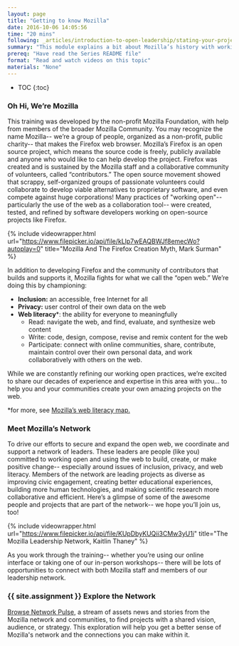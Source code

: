 ```yaml
---
layout: page
title: "Getting to know Mozilla"
date: 2016-10-06 14:05:56
time: "20 mins"
following: _articles/introduction-to-open-leadership/stating-your-project-vision.md
summary: "This module explains a bit about Mozilla’s history with working open, and introduces Mozilla’s Network."
prereq: "Have read the Series README file"
format: "Read and watch videos on this topic"
materials: "None"
---
```


* TOC
{:toc}


### Oh Hi, We’re Mozilla

This training was developed by the non-profit Mozilla Foundation, with help from members of the broader Mozilla Community. You may recognize the name Mozilla-- we’re a group of people, organized as a non-profit, public charity-- that makes the Firefox web browser. Mozilla’s Firefox is an open source project, which means the source code is freely, publicly available and anyone who would like to can help develop the project. Firefox was created and is sustained by the Mozilla staff and a collaborative community of volunteers, called “contributors.” The open source movement showed that scrappy, self-organized groups of passionate volunteers could collaborate to develop viable alternatives to proprietary software, and even compete against huge corporations! Many practices of "working open"-- particularly the use of the web as a collaboration tool-- were created, tested, and refined by software developers working on open-source projects like Firefox.

{% include videowrapper.html
  url="https://www.filepicker.io/api/file/kLlp7wEAQBWJf8emecWo?autoplay=0"
  title="Mozilla And The Firefox Creation Myth, Mark Surman" %}

In addition to developing Firefox and the community of contributors that builds and supports it, Mozilla fights for what we call the “open web.” We’re doing this by championing:

*   **Inclusion:** an accessible, free Internet for all
*   **Privacy:** user control of their own data on the web
*   **Web literacy***: the ability for everyone to meaningfully
    *   Read: navigate the web, and find, evaluate, and synthesize web content
    *   Write: code, design, compose, revise and remix content for the web
    *   Participate: connect with online communities, share, contribute, maintain control over their own personal data, and work collaboratively with others on the web.

While we are constantly refining our working open practices, we’re excited to share our decades of experience and expertise in this area with you… to help you and your communities create your own amazing projects on the web.

*for more, see [Mozilla’s web literacy map.](https://teach.mozilla.org/web-literacy/)

### Meet Mozilla’s Network

To drive our efforts to secure and expand the open web, we coordinate and support a network of leaders. These leaders are people (like you) committed to working open and using the web to build, create, or make positive change-- especially around issues of inclusion, privacy, and web literacy. Members of the network are leading projects as diverse as improving civic engagement, creating better educational experiences, building more human technologies, and making scientific research more collaborative and efficient. Here’s a glimpse of some of the awesome people and projects that are part of the network-- we hope you’ll join us, too!

{% include videowrapper.html
  url="https://www.filepicker.io/api/file/KUpDbyKUQii3CMw3yU1i"
  title="The Mozilla Leadership Network, Kaitlin Thaney" %}

As you work through the training-- whether you’re using our online interface or taking one of our in-person workshops-- there will be lots of opportunities to connect with both Mozilla staff and members of our leadership network.

### {{ site.assignment }} Explore the Network

[Browse Network Pulse](https://mozilla.github.io/network-pulse/), a stream of assets news and stories from the Mozilla network and communities, to find projects with a shared vision, audience, or strategy. This exploration will help you get a better sense of Mozilla's network and the connections you can make within it.
